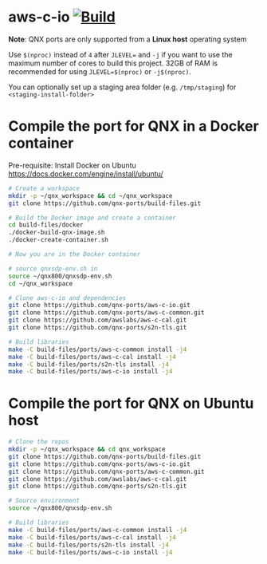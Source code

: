 # aws-c-io [![Build](https://github.com/qnx-ports/build-files/actions/workflows/aws-c-io.yml/badge.svg)](https://github.com/qnx-ports/build-files/actions/workflows/aws-c-io.yml)

**Note**: QNX ports are only supported from a **Linux host** operating system

Use `$(nproc)` instead of `4` after `JLEVEL=` and `-j` if you want to use the maximum number of cores to build this project.
32GB of RAM is recommended for using `JLEVEL=$(nproc)` or `-j$(nproc)`.

You can optionally set up a staging area folder (e.g. `/tmp/staging`) for `<staging-install-folder>`

# Compile the port for QNX in a Docker container

Pre-requisite: Install Docker on Ubuntu https://docs.docker.com/engine/install/ubuntu/

```bash
# Create a workspace
mkdir -p ~/qnx_workspace && cd ~/qnx_workspace
git clone https://github.com/qnx-ports/build-files.git

# Build the Docker image and create a container
cd build-files/docker
./docker-build-qnx-image.sh
./docker-create-container.sh

# Now you are in the Docker container

# source qnxsdp-env.sh in
source ~/qnx800/qnxsdp-env.sh
cd ~/qnx_workspace

# Clone aws-c-io and dependencies
git clone https://github.com/qnx-ports/aws-c-io.git
git clone https://github.com/qnx-ports/aws-c-common.git
git clone https://github.com/awslabs/aws-c-cal.git
git clone https://github.com/qnx-ports/s2n-tls.git

# Build libraries
make -C build-files/ports/aws-c-common install -j4
make -C build-files/ports/aws-c-cal install -j4
make -C build-files/ports/s2n-tls install -j4
make -C build-files/ports/aws-c-io install -j4
```

# Compile the port for QNX on Ubuntu host

```bash
# Clone the repos
mkdir -p ~/qnx_workspace && cd qnx_workspace
git clone https://github.com/qnx-ports/build-files.git
git clone https://github.com/qnx-ports/aws-c-io.git
git clone https://github.com/qnx-ports/aws-c-common.git
git clone https://github.com/awslabs/aws-c-cal.git
git clone https://github.com/qnx-ports/s2n-tls.git

# Source environment
source ~/qnx800/qnxsdp-env.sh

# Build libraries
make -C build-files/ports/aws-c-common install -j4
make -C build-files/ports/aws-c-cal install -j4
make -C build-files/ports/s2n-tls install -j4
make -C build-files/ports/aws-c-io install -j4
```
